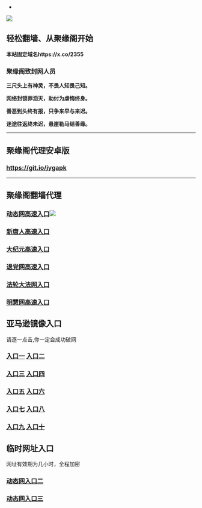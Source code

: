 * 
![](https://raw.githubusercontent.com/hao369/a/master/j.jpg)



## 轻松翻墙、从聚缘阁开始

**本站固定域名https://x.co/2355**

### 聚缘阁致封网人员

**三尺头上有神灵，不畏人知畏己知。**

**网络封锁罪滔天，助纣为虐悔终身。**

**善恶到头终有报，只争来早与来迟。**

**迷途往返终未迟，悬崖勒马结善缘。**

***



##  聚缘阁代理安卓版

### https://git.io/jygapk


***


## 聚缘阁翻墙代理 

### [动态网高速入口](https://sc092t1w2g.execute-api.us-east-2.amazonaws.com/1557kji8/?id=2)![](https://raw.githubusercontent.com/hao369/a/master/jygdl.gif)

### [新唐人高速入口](https://sc092t1w2g.execute-api.us-east-2.amazonaws.com/1557kji8/?id=5)

### [大纪元高速入口](https://sc092t1w2g.execute-api.us-east-2.amazonaws.com/1557kji8/?id=7)

### [退党网高速入口](https://sc092t1w2g.execute-api.us-east-2.amazonaws.com/1557kji8/?id=8)

### [法轮大法网入口](https://sc092t1w2g.execute-api.us-east-2.amazonaws.com/1557kji8/?id=15)

### [明慧网高速入口](https://sc092t1w2g.execute-api.us-east-2.amazonaws.com/1557kji8/?id=3)


## 亚马逊镜像入口 

请逐一点击,你一定会成功破网

### **[入口一](http://x.co/2244)** **[入口二](http://x.co/3824)**


### **[入口三](https://s3.eu-central-1.amazonaws.com/jyg3/index.html)**  **[入口四](https://s3-ap-southeast-1.amazonaws.com/jyg4/index.html)**

### **[入口五](https://s3.ap-south-1.amazonaws.com/jyg5/index.html)**  **[入口六](https://s3-us-west-1.amazonaws.com/jyg6/index.html)**


###  **[入口七](https://s3-us-west-2.amazonaws.com/jyg7/index.html)**  **[入口八](https://s3-eu-west-1.amazonaws.com/jyg8/index.html)**


###  **[入口九](https://s3-ap-northeast-1.amazonaws.com/jyg9/index.html)**  **[入口十](https://s3.amazonaws.com/dtw/index.html)**



## 临时网址入口 

网址有效期为几小时，全程加密

### [动态网入口二](https://x.co/ddg)

### [动态网入口三](https://x.co/ddf)



